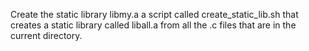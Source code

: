 Create the static library libmy.a
a script called create_static_lib.sh that creates a static library called liball.a from all the .c files that are in the current directory.
